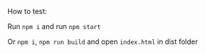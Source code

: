 How to test:

Run `npm i` and run `npm start`

Or `npm i`, `npm run build` and open `index.html` in dist folder
